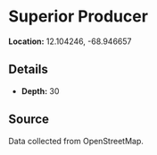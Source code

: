 # Superior Producer

**Location:** 12.104246, -68.946657

## Details

- **Depth:** 30

## Source

Data collected from OpenStreetMap.
